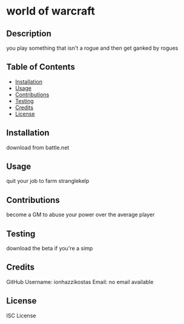 # world of warcraft

## Description

you play something that isn't a rogue and then get ganked by rogues

## Table of Contents

* [Installation](#installation)
* [Usage](#usage)
* [Contributions](#contributions)
* [Testing](#testing)
* [Credits](#credits)
* [License](#license)

## Installation
download from battle.net

## Usage
quit your job to farm stranglekelp

## Contributions
become a GM to abuse your power over the average player

## Testing
download the beta if you're a simp

## Credits
GitHub Username: ionhazzikostas
Email: no email available

## License
ISC License